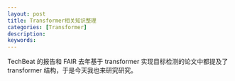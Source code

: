 ```yaml
---
layout: post
title: Transformer相关知识整理
categories: [Transformer]
description: 
keywords: 
---
```


TechBeat 的报告和 FAIR 去年基于 transformer 实现目标检测的论文中都提及了 transformer 结构，于是今天我也来研究研究。

